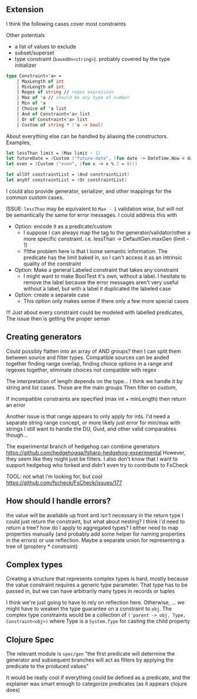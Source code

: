 ﻿
## Extension
I think the following cases cover most constraints

Other potentials
- a list of values to exclude
- subset/superset
- type constraint (`basedOn<string>`). probably covered by the type initializer

```fs
type Constraint<'a> = 
    | MaxLength of int
    | MinLength of int
    | Regex of string // regex expression
    | Max of 'a // should be any type of number
    | Min of 'a
    | Choice of 'a list
    | And of Constraint<'a> list
    | Or of Constraint<'a> list
    | Custom of string * ('a -> bool)
```

About everything else can be handled by aliasing the constructors. Examples,
```fs
let lessThan limit = (Max limit - 1)
let futureDate = (Custom ("future-date", (fun date -> DateTime.Now < date) )
let even = (Custom ("even", (fun x -> x % 2 = 0)))

let allOf constraintList = (And constraintList)
let anyOf constraintList = (Or constraintList)
```

I could also provide generator, serializer, and other mappings for the common custom cases.

ISSUE: `lessThan` may be equivalent to `Max - 1` validation wise, but will not be semantically the same for error messages.
I could address this with 
- Option: encode it as a predicate/custom
  - I suppose I can always map the tag to the generator/validator/other a more specific constraint. i.e. lessThan -> DefaultGen.maxGen (limit - 1)
  - !!!the problem here is that I loose semantic information. The predicate has the limit baked in, so I can't access it as an intrinsic quality of the constraint
- Option: Make a general Labeled constraint that takes any constraint
  - I might want to make BoolTest it's own, without a label. I hesitate to remove the label because the error messages aren't very useful without a label, but with a label it duplicated the labeled case
- Option: create a separate case
  - This option only makes sense if there only a few more special cases

!!! Just about every constraint could be modeled with labelled predicates, The issue then is getting the proper seman

## Creating generators
Could possibly flatten into an array of AND groups? then I can split them between source and filter types.
Compatible sources can be anded together finding range overlap, finding choice options in a range and regexes together, eliminate choices not compatible with regex

The interpretation of length depends on the type... I think we handle it by string and list cases. Those are the main groups
Then filter on custom,

If incompatible constraints are specified (max int + minLength) then return an error

Another issue is that range appears to only apply for ints. I'd need a separate string range concept, or more likely just error for min/max with strings
I still want to handle the DU, Guid, and other valid comparables though...

The experimental branch of hedgehog can combine generators https://github.com/hedgehogqa/fsharp-hedgehog-experimental
However, they seem like they might just be filters. I also don't know that I want to support hedgehog who forked and didn't even try to contribute to FsCheck

TOOL: not what i'm looking for, but cool https://github.com/fscheck/FsCheck/issues/177

## How should I handle errors? 
 the value will be available up front and isn't necessary in the return type
 I could just return the constraint, but what about nesting? I think i'd need to return a tree?
 how do I apply to aggregated types? I either need to map properties manually
 (and probably add some helper for naming properties in the errors) or use reflection. Maybe a separate union for representing a tree of (proptery * constraint)


## Complex types
Creating a structure that represents complex types is hard, mostly because the value constraint requires a generic type parameter.
That type has to be passed in, but we can have arbitrarily many types in records or tuples

I think we're just going to have to rely on reflection here. Otherwise, ... we might have to weaken the type guarantee on a constraint to `obj`.
The complex type constraints would be a collection of `('parent -> obj, Type, Constraint<obj>)` where Type is a `System.Type` for casting the child property



## Clojure Spec

The relevant module is `spec/gen`
"the first predicate will determine the generator and subsequent branches will act as filters by applying the predicate to the produced values"

It would be really cool if everything could be defined as a predicate, and the explainer was smart enough to categorize predicates (as it appears clojure does)

